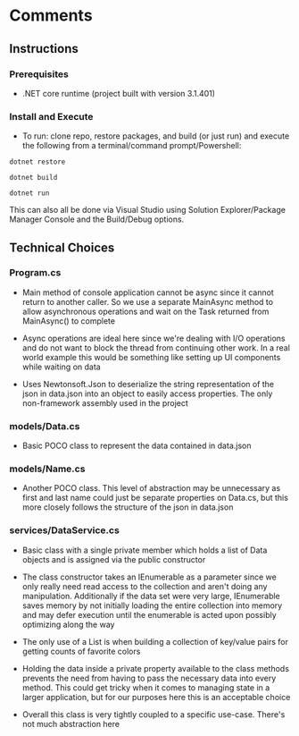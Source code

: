 # Comments

## Instructions

### Prerequisites

* .NET core runtime (project built with version 3.1.401)

### Install and Execute

* To run: clone repo, restore packages, and build (or just run) and execute the following from a terminal/command prompt/Powershell:

```
dotnet restore

dotnet build

dotnet run
```

This can also all be done via Visual Studio using Solution Explorer/Package Manager Console and the Build/Debug options.

## Technical Choices

### Program.cs

* Main method of console application cannot be async since it cannot return to another caller. So we use a separate MainAsync method to allow asynchronous operations and wait on the Task returned from MainAsync() to complete

* Async operations are ideal here since we're dealing with I/O operations and do not want to block the thread from continuing other work. In a real world example this would be something like setting up UI components while waiting on data

* Uses Newtonsoft.Json to deserialize the string representation of the json in data.json into an object to easily access properties. The only non-framework assembly used in the project

### models/Data.cs

* Basic POCO class to represent the data contained in data.json

### models/Name.cs

* Another POCO class. This level of abstraction may be unnecessary as first and last name could just be separate properties on Data.cs, but this more closely follows the structure of the json in data.json

### services/DataService.cs

* Basic class with a single private member which holds a list of Data objects and is assigned via the public constructor

* The class constructor takes an IEnumerable as a parameter since we only really need read access to the collection and aren't doing any manipulation. Additionally if the data set were very large, IEnumerable saves memory by not initially loading the entire collection into memory and may defer execution until the enumerable is acted upon possibly optimizing along the way

* The only use of a List is when building a collection of key/value pairs for getting counts of favorite colors

* Holding the data inside a private property available to the class methods prevents the need from having to pass the necessary data into every method. This could get tricky when it comes to managing state in a larger application, but for our purposes here this is an acceptable choice

* Overall this class is very tightly coupled to a specific use-case. There's not much abstraction here 